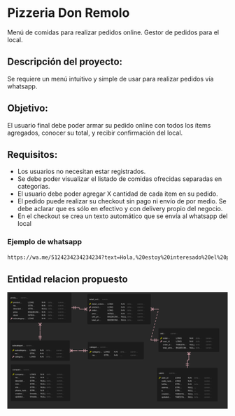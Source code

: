 # Pizzeria Don Remolo
Menú de comidas para realizar pedidos online. Gestor de pedidos para el local.

## Descripción del proyecto:
Se requiere un menú intuitivo y simple de usar para realizar pedidos vía whatsapp.

## Objetivo:
El usuario final debe poder armar su pedido online con todos los ítems agregados,
conocer su total, y recibir confirmación del local.

## Requisitos:
- Los usuarios no necesitan estar registrados.
- Se debe poder visualizar el listado de comidas ofrecidas separadas en categorías.
- El usuario debe poder agregar X cantidad de cada item en su pedido.
- El pedido puede realizar su checkout sin pago ni envío de por medio. Se debe aclarar
  que es sólo en efectivo y con delivery propio del negocio.
- En el checkout se crea un texto automático que se envía al whatsapp del local

### Ejemplo de whatsapp
```sh
https://wa.me/5124234234234234?text=Hola,%20estoy%20interesado%20el%20producto,%20quisiera%20una%20porción
```

## Entidad relacion propuesto
![Imagen de entidad relacion de la base de datos.](docs/images/db_er_pizzeria_remolo.png)